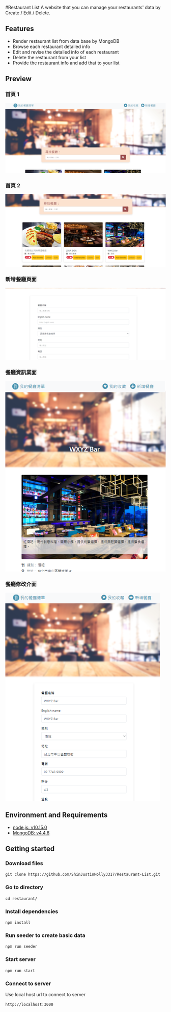 #Restaurant List
A website that you can manage your restaurants' data by Create / Edit / Delete.

## Features
- Render restaurant list from data base by MongoDB
- Browse each restaurant detailed info 
- Edit and revise the detailed info of each restaurant
- Delete the restaurant from your list
- Provide the restaurant info and add that to your list

## Preview
### 首頁 1
![first page](/image/navbar.png)
### 首頁 2
![sec page](/image/index.png)
### 新增餐廳頁面
![thi page](/image/create-page.png)
### 餐廳資訊業面
![thi page](/image/detail.png)
### 餐廳修改介面
![thi page](/image/edit.png)

## Environment and Requirements
- [node.js: v10.15.0](https://nodejs.org/en/)
- [MongoDB: v4.4.6](https://www.mongodb.com/try/download/community)

## Getting started

### Download files
    git clone https://github.com/ShinJustinHolly3317/Restaurant-List.git
### Go to directory
    cd restaurant/
### Install dependencies
    npm install
### Run seeder to create basic data
    npm run seeder
### Start server
    npm run start
### Connect to server
Use local host url to connect to server

    http://localhost:3000
